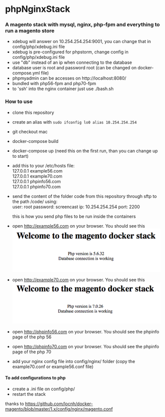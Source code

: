 # phpNginxStack

### A magento stack with mysql, nginx, php-fpm and everything to run a magento store ###

- xdebug will answer on 10.254.254.254:9001, you can change that in config/php/xdebug.ini file
- xdebug is pre-configured for phpstorm, change config in config/php/xdebug.ini file
- use "db" instead of an ip when connecting to the database
- database user is root and password root (can be changed on docker-compose.yml file)
- phpmyadmin can be accesses on http://localhost:8080/
- bundled with php56-fpm and php70-fpm
- to 'ssh' into the nginx container just use ./bash.sh

### How to use ###
- clone this repository
- create an alias with `sudo ifconfig lo0 alias 10.254.254.254`
- git checkout mac
- docker-compose build
- docker-compose up (need this on the first run, than you can change up to start)
- add this to your /etc/hosts file: <br>
      127.0.0.1  example56.com <br>
      127.0.0.1  example70.com <br>
      127.0.0.1  phpinfo56.com <br>
      127.0.0.1  phpinfo70.com <br>
      
- send the content of the folder code from this repository through sftp to the path /code/ using:<br>
  user: root
  password: screencast
  ip: 10.254.254.254
  port: 2200
  
  this is how you send php files to be run inside the containers
  
- open http://example56.com on your browser. You should see this
![alt text](https://github.com/leonardola/phpNginxStack/blob/master/56.png)
- open http://example70.com on your browser. You should see this
![alt text](https://github.com/leonardola/phpNginxStack/blob/master/70.png)
- open http://phpinfo56.com on your browser. You should see the phpinfo page of the php 56
- open http://phpinfo70.com on your browser. You should see the phpinfo page of the php 70
  
- add your nginx config file into config/nginx/ folder (copy the example70.conf or example56.conf file)


#### To add configurations to php #### 
- create a .ini file on config/php/
- restart the stack

thanks to https://github.com/locnh/docker-magento/blob/master/1.x/config/nginx/magento.conf

